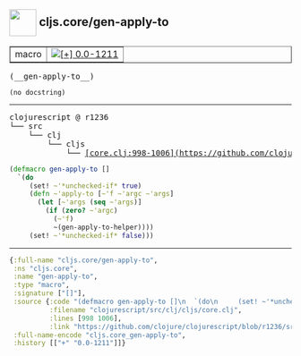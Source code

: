 ## <img width="48px" valign="middle" src="http://i.imgur.com/Hi20huC.png"> cljs.core/gen-apply-to

 <table border="1">
<tr>
<td>macro</td>
<td><a href="https://github.com/cljsinfo/api-refs/tree/0.0-1211"><img valign="middle" alt="[+] 0.0-1211" src="https://img.shields.io/badge/+-0.0--1211-lightgrey.svg"></a> </td>
</tr>
</table>

 <samp>
(__gen-apply-to__)<br>
</samp>

```
(no docstring)
```

---

 <pre>
clojurescript @ r1236
└── src
    └── clj
        └── cljs
            └── <ins>[core.clj:998-1006](https://github.com/clojure/clojurescript/blob/r1236/src/clj/cljs/core.clj#L998-L1006)</ins>
</pre>

```clj
(defmacro gen-apply-to []
  `(do
     (set! ~'*unchecked-if* true)
     (defn ~'apply-to [~'f ~'argc ~'args]
       (let [~'args (seq ~'args)]
         (if (zero? ~'argc)
           (~'f)
           ~(gen-apply-to-helper))))
     (set! ~'*unchecked-if* false)))
```


---

```clj
{:full-name "cljs.core/gen-apply-to",
 :ns "cljs.core",
 :name "gen-apply-to",
 :type "macro",
 :signature ["[]"],
 :source {:code "(defmacro gen-apply-to []\n  `(do\n     (set! ~'*unchecked-if* true)\n     (defn ~'apply-to [~'f ~'argc ~'args]\n       (let [~'args (seq ~'args)]\n         (if (zero? ~'argc)\n           (~'f)\n           ~(gen-apply-to-helper))))\n     (set! ~'*unchecked-if* false)))",
          :filename "clojurescript/src/clj/cljs/core.clj",
          :lines [998 1006],
          :link "https://github.com/clojure/clojurescript/blob/r1236/src/clj/cljs/core.clj#L998-L1006"},
 :full-name-encode "cljs.core_gen-apply-to",
 :history [["+" "0.0-1211"]]}

```
